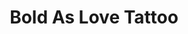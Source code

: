 ---
title: "Bold As Love Tattoo"
url: /stuttgart/bold-as-love-tattoo-hohenheimer-strasse/
shop: Tattoo
---